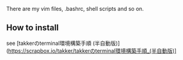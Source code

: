 There are my vim files, .bashrc, shell scripts and so on.

## How to install

see [takkerのterminal環境構築手順 (半自動版)](https://scrapbox.io/takker/takkerのterminal環境構築手順_(半自動版)]
